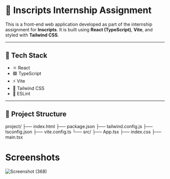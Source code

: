 # 💼 Inscripts Internship Assignment

This is a front-end web application developed as part of the internship assignment for **Inscripts**. It is built using **React (TypeScript)**, **Vite**, and styled with **Tailwind CSS**.

---

## 🚀 Tech Stack

- ⚛️ React
- 🟦 TypeScript
- ⚡ Vite
- 🎨 Tailwind CSS
- 🧹 ESLint

---

## 📁 Project Structure

project/
├── index.html
├── package.json
├── tailwind.config.js
├── tsconfig.json
├── vite.config.ts
└── src/
├── App.tsx
├── index.css
├── main.tsx

# Screenshots

![Screenshot (368)](https://github.com/user-attachments/assets/1f90115e-a24b-4ff3-bc2e-aa3586010e81)
